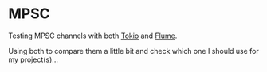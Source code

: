 # MPSC

Testing MPSC channels with both [Tokio](/mpsc/mpsc-tokio) and [Flume](/mpsc/mpsc-flume).

Using both to compare them a little bit and check which one I should use for my project(s)...

